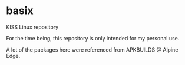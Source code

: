 # basix
KISS Linux repository

For the time being, this repository is only intended for my personal use.

A lot of the packages here were referenced from APKBUILDS @ Alpine Edge.

